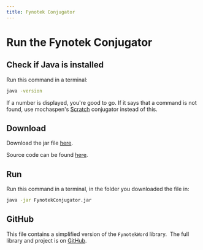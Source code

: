 ```yaml
---
title: Fynotek Conjugator
---
```


# Run the Fynotek Conjugator

## Check if Java is installed
Run this command in a terminal:
```bash
java -version
```
If a number is displayed, you're good to go. If it says that a command is not found, use mochaspen's
[Scratch](https://scratch.mit.edu/projects/584256352/ "Fynotek Conjugator in Scratch") conjugator instead of this.

## Download
Download the jar file [here](https://mathmaster13.github.io/fynotek/linktree/FynotekConjugator.jar).

Source code can be found [here](https://mathmaster13.github.io/fynotek/linktree/FynotekConjugator.java).

## Run
Run this command in a terminal, in the folder you downloaded the file in:
```bash
java -jar FynotekConjugator.jar
```

## GitHub
This file contains a simplified version of the `FynotekWord` library.&nbsp;  The full library and project is on [GitHub](https://github.com/mathmaster13/fynotek).
